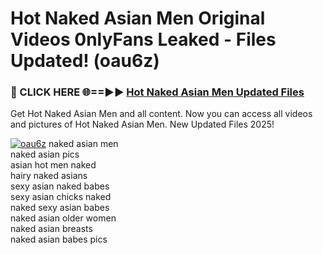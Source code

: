# Hot Naked Asian Men Original Videos 0nlyFans Leaked - Files Updated! (oau6z)

<h3>🔴 CLICK HERE 🌐==►► <a href="https://tinyurl.com/up5wt9bj" rel="nofollow">Hot Naked Asian Men Updated Files</a></h3>

Get Hot Naked Asian Men and all content. Now you can access all videos and pictures of Hot Naked Asian Men. New Updated Files 2025!

[![oau6z](https://i.imgur.com/ABiUzMV.gif)](https://tinyurl.com/up5wt9bj)
naked asian men<br>
naked asian pics<br>
asian hot men naked<br>
hairy naked asians<br>
sexy asian naked babes<br>
sexy asian chicks naked<br>
naked sexy asian babes<br>
naked asian older women<br>
naked asian breasts<br>
naked asian babes pics